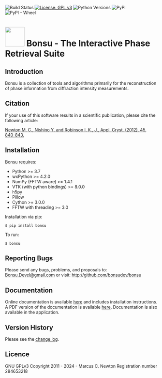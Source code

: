 ![Build Status](https://github.com/bonsudev/bonsu/actions/workflows/build_wheels.yml/badge.svg) [![License: GPL v3](https://img.shields.io/badge/License-GPLv3-blue.svg)](https://www.gnu.org/licenses/gpl-3.0) ![Python Versions](https://img.shields.io/badge/Python-3-brightgreen?logo=python&logoColor=white) ![PyPI](https://img.shields.io/pypi/v/bonsu) ![PyPI - Wheel](https://img.shields.io/pypi/wheel/bonsu)


# <img src="/bonsu/image/bonsu.ico" alt= "" width="64" height="64"> Bonsu - The Interactive Phase Retrieval Suite

## Introduction

Bonsu is a collection of tools and algorithms primarily for the reconstruction of phase information from diffraction intensity measurements.

## Citation

If your use of this software results in a scientific publication, please cite the following article:

[Newton M. C., Nishino Y. and Robinson I. K., J., Appl. Cryst. (2012). 45, 840-843.](https://dx.doi.org/10.1107/S0021889812026751)

## Installation

Bonsu requires:
* Python >= 3.7
* wxPython >= 4.2.0
* NumPy (FFTW aware) >= 1.4.1
* VTK (with python bindings) >= 8.0.0
* h5py
* Pillow
* Cython >= 3.0.0
* FFTW with threading >= 3.0

Installation via pip:
```
$ pip install bonsu
```
 To run:
 ```
$ bonsu 
```

## Reporting Bugs

Please send any bugs, problems, and proposals to: Bonsu.Devel@gmail.com
or visit: http://github.com/bonsudev/bonsu

## Documentation

Online documentation is available [here](https://bonsudev.github.io/bonsu/) and includes installation instructions.
A PDF version of the documentation is available [here](/bonsu/docs/Bonsu.pdf).
Documentation is also available in the application. 

## Version History

Please see the [change log](bonsu/changelog/CHANGELOG.md).


## Licence

GNU GPLv3
Copyright 2011 - 2024 - Marcus C. Newton
Registration number 284653218
